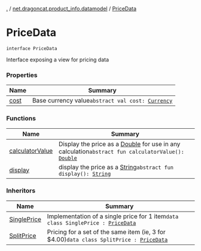 [.](../../index.md) / [net.dragoncat.product_info.datamodel](../index.md) / [PriceData](./index.md)

# PriceData

`interface PriceData`

Interface exposing a view for pricing data

### Properties

| Name | Summary |
|---|---|
| [cost](cost.md) | Base currency value`abstract val cost: `[`Currency`](../-currency/index.md) |

### Functions

| Name | Summary |
|---|---|
| [calculatorValue](calculator-value.md) | Display the price as a [Double](https://kotlinlang.org/api/latest/jvm/stdlib/kotlin/-double/index.html) for use in any calculation`abstract fun calculatorValue(): `[`Double`](https://kotlinlang.org/api/latest/jvm/stdlib/kotlin/-double/index.html) |
| [display](display.md) | display the price as a [String](https://kotlinlang.org/api/latest/jvm/stdlib/kotlin/-string/index.html)`abstract fun display(): `[`String`](https://kotlinlang.org/api/latest/jvm/stdlib/kotlin/-string/index.html) |

### Inheritors

| Name | Summary |
|---|---|
| [SinglePrice](../-single-price/index.md) | Implementation of a single price for 1 item`data class SinglePrice : `[`PriceData`](./index.md) |
| [SplitPrice](../-split-price/index.md) | Pricing for a set of the same item (ie, 3 for $4.00)`data class SplitPrice : `[`PriceData`](./index.md) |
